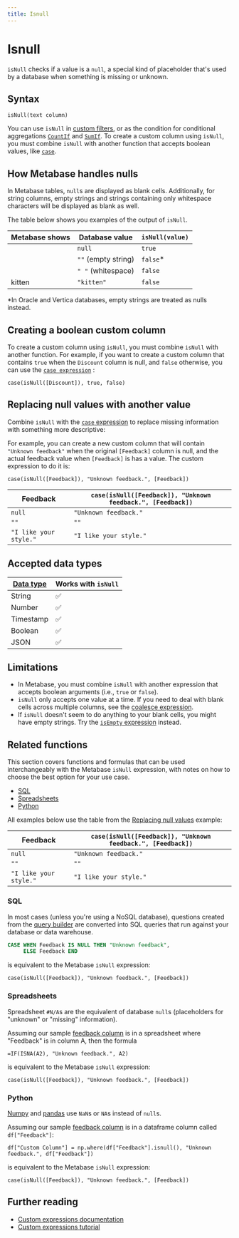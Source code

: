 ```yaml
---
title: Isnull
---
```


# Isnull

`isNull` checks if a value is a `null`, a special kind of placeholder that's used by a database when something is missing or unknown.

## Syntax

```
isNull(text column)
```

You can use `isNull` in [custom filters](../expressions.md#filter-expressions-and-conditionals), or as the condition for conditional aggregations [`CountIf`](../expressions/countif.md) and [`SumIf`](../expressions/sumif.md). To create a custom column using `isNull`, you must combine `isNull` with another function that accepts boolean values, like [`case`](./case.md).

## How Metabase handles nulls

In Metabase tables, `null`s are displayed as blank cells. Additionally, for string columns, empty strings and strings containing only whitespace characters will be displayed as blank as well.

The table below shows you examples of the output of `isNull`.

| Metabase shows | Database value      | `isNull(value)` |
| -------------- | ------------------- | --------------- |
|                | `null`              | `true`          |
|                | `""` (empty string) | `false`\*       |
|                | `" "` (whitespace)  | `false`         |
| kitten         | `"kitten"`          | `false`         |

\*In Oracle and Vertica databases, empty strings are treated as nulls instead.

## Creating a boolean custom column

To create a custom column using `isNull`, you must combine `isNull` with another function.
For example, if you want to create a custom column that contains `true` when the `Discount` column is null, and `false` otherwise, you can use the [`case expression`](./case.md) :

```
case(isNull([Discount]), true, false)
```

## Replacing null values with another value

Combine `isNull` with the [`case` expression](./case.md) to replace missing information with something more descriptive:

For example, you can create a new custom column that will contain `"Unknown feedback"` when the original `[Feedback]` column is null, and the actual feedback value when `[Feedback]` is has a value. The custom expression to do it is:

```
case(isNull([Feedback]), "Unknown feedback.", [Feedback])
```

| Feedback               | `case(isNull([Feedback]), "Unknown feedback.", [Feedback])` |
| ---------------------- | ----------------------------------------------------------- |
| `null`                 | `"Unknown feedback."`                                       |
| `""`                   | `""`                                                        |
| `"I like your style."` | `"I like your style."`                                      |

## Accepted data types

| [Data type][data-types] | Works with `isNull` |
| ----------------------- | ------------------- |
| String                  | ✅                  |
| Number                  | ✅                  |
| Timestamp               | ✅                  |
| Boolean                 | ✅                  |
| JSON                    | ✅                  |

## Limitations

- In Metabase, you must combine `isNull` with another expression that accepts boolean arguments (i.e., `true` or `false`).
- `isNull` only accepts one value at a time. If you need to deal with blank cells across multiple columns, see the [coalesce expression](./coalesce.md).
- If `isNull` doesn't seem to do anything to your blank cells, you might have empty strings. Try the [`isEmpty` expression](./isempty.md) instead.

## Related functions

This section covers functions and formulas that can be used interchangeably with the Metabase `isNull` expression, with notes on how to choose the best option for your use case.

- [SQL](#sql)
- [Spreadsheets](#spreadsheets)
- [Python](#python)

All examples below use the table from the [Replacing null values](#replacing-null-values-with-another-value) example:

| Feedback               | `case(isNull([Feedback]), "Unknown feedback.", [Feedback])` |
| ---------------------- | ----------------------------------------------------------- |
| `null`                 | `"Unknown feedback."`                                       |
| `""`                   | `""`                                                        |
| `"I like your style."` | `"I like your style."`                                      |

### SQL

In most cases (unless you're using a NoSQL database), questions created from the [query builder][notebook-editor-def] are converted into SQL queries that run against your database or data warehouse.

```sql
CASE WHEN Feedback IS NULL THEN "Unknown feedback",
     ELSE Feedback END
```

is equivalent to the Metabase `isNull` expression:

```
case(isNull([Feedback]), "Unknown feedback.", [Feedback])
```

### Spreadsheets

Spreadsheet `#N/A`s are the equivalent of database `null`s (placeholders for "unknown" or "missing" information).

Assuming our sample [feedback column](#replacing-null-values-with-another-value) is in a spreadsheet where "Feedback" is in column A, then the formula

```
=IF(ISNA(A2), "Unknown feedback.", A2)
```

is equivalent to the Metabase `isNull` expression:

```
case(isNull([Feedback]), "Unknown feedback.", [Feedback])
```

### Python

[Numpy][numpy] and [pandas][pandas] use `NaN`s or `NA`s instead of `null`s.

Assuming our sample [feedback column](#replacing-null-values-with-another-value) is in a dataframe column called `df["Feedback"]`:

```
df["Custom Column"] = np.where(df["Feedback"].isnull(), "Unknown feedback.", df["Feedback"])
```

is equivalent to the Metabase `isNull` expression:

```
case(isNull([Feedback]), "Unknown feedback.", [Feedback])
```

## Further reading

- [Custom expressions documentation][custom-expressions-doc]
- [Custom expressions tutorial][custom-expressions-learn]

[custom-expressions-doc]: ../expressions.md
[custom-expressions-learn]: https://www.metabase.com/learn/metabase-basics/querying-and-dashboards/questions/custom-expressions
[data-types]: https://www.metabase.com/learn/grow-your-data-skills/data-fundamentals/data-types-overview#examples-of-data-types
[notebook-editor-def]: https://www.metabase.com/glossary/query-builder
[numpy]: https://numpy.org/doc/
[pandas]: https://pandas.pydata.org/pandas-docs/stable/
